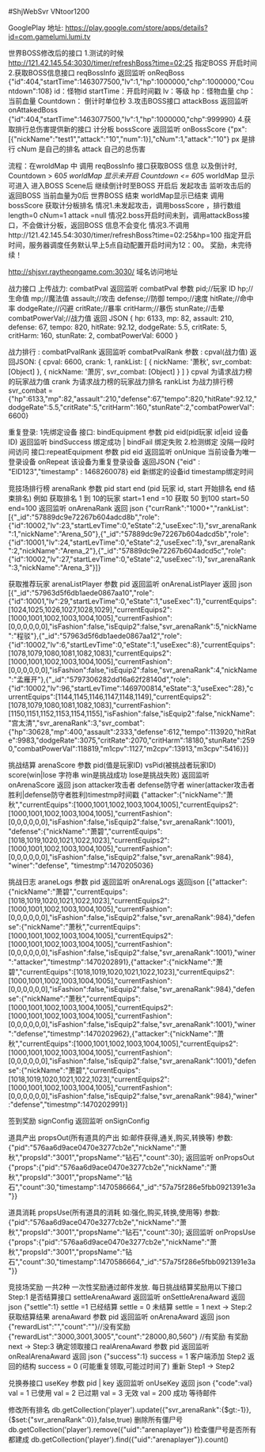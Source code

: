 #ShjWebSvr VNtoor1200

GooglePlay 地址:
https://play.google.com/store/apps/details?id=com.gamelumi.lumi.tv

世界BOSS修改后的接口
1.测试的时候 http://121.42.145.54:3030/timer/refreshBoss?time=02:25
   指定BOSS 开启时间
2.获取BOSS信息接口 reqBossInfo 返回监听 onReqBoss
   {"id":404,"startTime":1463077500,"lv":1,"hp":1000000,"chp":1000000,"Countdown":108}
   id：怪物id startTime：开启时间戳 lv：等级 hp：怪物血量 chp：当前血量 Countdown：
   倒计时单位秒
3.攻击BOSS接口 attackBoss 返回监听 onAttakedBoss
   {"id":404,"startTime":1463077500,"lv":1,"hp":1000000,"chp":999990}
4.获取排行总伤害提供新的接口 计分板 bossScore 返回监听 onBossScore
   {"px":[{"nickName":"test1","attack":"10","num":1}],"cNum":1,"attack":"10"}
  px 是排行 cNum 是自己的排名 attack 自己的总伤害

流程：在wroldMap 中 调用 reqBossInfo 接口获取BOSS 信息 以及倒计时,
Countdown > 60*5 worldMap 显示未开启
Countdown <= 60*5 worldMap 显示可进入
进入BOSS Scene后 继续倒计时至BOSS 开启后 发起攻击
监听攻击后的返回BOSS 当前血量为0后 世界BOSS 结束 worldMap显示已结束
调用 bossScore 获取计分板排名
情况1.未发起攻击，调用bossScore ，排行数组length=0 cNum=1 attack =null
情况2.boss开启时间未到，调用attackBoss接口，不会做计分板，返回BOSS 信息不会变化
情况3.不调用http://121.42.145.54:3030/timer/refreshBoss?time=02:25&hp=100 指定开启时间，服务器调度任务默认早上5点自动配置开启时间为12：00。
奖励，未完待续！


http://shjsvr.raytheongame.com:3030/ 域名访问地址


战力接口
上传战力:
combatPval  返回监听 combatPval
参数
  pid;//玩家 ID
   hp;//生命值
   mp;//魔法值
   assault;//攻击
   defense;//防御
   tempo;//速度
   hitRate;//命中率
   dodgeRate;//闪避
   critRate;//暴率
   critHarm;//暴伤
   stunRate;//击晕
   combatPowerVal;//战力值
返回 JSON
{ hp: 6133,
  mp: 82,
  assault: 210,
  defense: 67,
  tempo: 820,
  hitRate: 92.12,
  dodgeRate: 5.5,
  critRate: 5,
  critHarm: 160,
  stunRate: 2,
  combatPowerVal: 6000 }

战力排行 :
combatPvalRank 返回监听 combatPvalRank
参数 : cpval(战力值)
返回JSON:
{ cpval: 6600,
  crank: 1,
  rankList:
   [ { nickName: '萧秋', svr_combat: [Object] },
     { nickName: '萧厉', svr_combat: [Object] } ] }
cpval 为请求战力榜的玩家战力值
crank 为请求战力榜的玩家战力排名
rankList 为战力排行榜
svr_combat = {"hp":6133,"mp":82,"assault":210,"defense":67,"tempo":820,"hitRate":92.12,"dodgeRate":5.5,"critRate":5,"critHarm":160,"stunRate":2,"combatPowerVal":6600}

重复登录:
1先绑定设备
接口: bindEquipment 参数 pid eid(pid玩家 id|eid 设备ID)
返回监听  bindSuccess 绑定成功 | bindFail 绑定失败
2.检测绑定 没隔一段时间访问
接口:repeatEquipment 参数 pid eid
返回监听
onUnique 当前设备为唯一登录设备
onRepeat 该设备为重复登录设备 返回JSON {"eid" : "EID123","timestamp" : 1468260078}
                                    eid 新绑定的设备id timestamp绑定时间

竞技场排行榜
arenaRank 参数 pid start end (pid 玩家 id, start 开始排名 end 结束排名)
例如 获取排名 1 到 10的玩家  start=1 end =10 获取 50 到100 start=50 end=100
返回监听 onArenaRank
返回 json
{"currRank":"1000+","rankList":[{"_id":"57889dc9e72267b604adcd8b","role":{"id":10002,"lv":23,"startLevTime":0,"eState":2,"useExec":1},"svr_arenaRank":1,"nickName":"Arena_50"},{"_id":"57889dc9e72267b604adcd5b","role":{"id":10001,"lv":24,"startLevTime":0,"eState":2,"useExec":1},"svr_arenaRank":2,"nickName":"Arena_2"},{"_id":"57889dc9e72267b604adcd5c","role":{"id":10002,"lv":27,"startLevTime":0,"eState":2,"useExec":1},"svr_arenaRank":3,"nickName":"Arena_3"}]}

获取推荐玩家
arenaListPlayer 参数 pid
返回监听 onArenaListPlayer
返回 json
[{"_id":"57963d5f6db1aede0867aa10","role":{"id":10001,"lv":29,"startLevTime":0,"eState":1,"useExec":1},"currentEquips":[1024,1025,1026,1027,1028,1029],"currentEquips2":[1000,1001,1002,1003,1004,1005],"currentFashion":[0,0,0,0,0,0],"isFashion":false,"isEquip2":false,"svr_arenaRank":5,"nickName":"程驳"},{"_id":"57963d5f6db1aede0867aa12","role":{"id":10002,"lv":6,"startLevTime":0,"eState":1,"useExec":8},"currentEquips":[1078,1079,1080,1081,1082,1083],"currentEquips2":[1000,1001,1002,1003,1004,1005],"currentFashion":[0,0,0,0,0,0],"isFashion":false,"isEquip2":false,"svr_arenaRank":4,"nickName":"孟雁开"},{"_id":"5797306282dd16a62f28140d","role":{"id":10002,"lv":96,"startLevTime":1469700814,"eState":3,"useExec":28},"currentEquips":[1144,1145,1146,1147,1148,1149],"currentEquips2":[1078,1079,1080,1081,1082,1083],"currentFashion":[1150,1151,1152,1153,1154,1155],"isFashion":false,"isEquip2":false,"nickName":"宫太清","svr_arenaRank":3,"svr_combat":{"hp":30628,"mp":400,"assault":2333,"defense":612,"tempo":113920,"hitRate":9983,"dodgeRate":3075,"critRate":2070,"critHarm":18180,"stunRate":2590,"combatPowerVal":118819,"m1cpv":1127,"m2cpv":13913,"m3cpv":5416}}]

挑战结算
arenaScore
参数 pid(值是玩家ID) vsPid(被挑战者玩家ID) score(win|lose 字符串 win是挑战成功 lose是挑战失败)
返回监听 onArenaScore
返回 json attacker攻击者 defense防守者 winer(attacker攻击者胜利|defense防守者胜利)timestmp时间戳
{"attacker":{"nickName":"萧秋","currentEquips":[1000,1001,1002,1003,1004,1005],"currentEquips2":[1000,1001,1002,1003,1004,1005],"currentFashion":[0,0,0,0,0,0],"isFashion":false,"isEquip2":false,"svr_arenaRank":1001},
"defense":{"nickName":"萧碧","currentEquips":[1018,1019,1020,1021,1022,1023],"currentEquips2":[1000,1001,1002,1003,1004,1005],"currentFashion":[0,0,0,0,0,0],"isFashion":false,"isEquip2":false,"svr_arenaRank":984},
"winer":"defense",
"timestmp":1470205036}

挑战日志
araneLogs
参数 pid
返回监听
onArenaLogs
返回json
[{"attacker":{"nickName":"萧碧","currentEquips":[1018,1019,1020,1021,1022,1023],"currentEquips2":[1000,1001,1002,1003,1004,1005],"currentFashion":[0,0,0,0,0,0],"isFashion":false,"isEquip2":false,"svr_arenaRank":984},"defense":{"nickName":"萧秋","currentEquips":[1000,1001,1002,1003,1004,1005],"currentEquips2":[1000,1001,1002,1003,1004,1005],"currentFashion":[0,0,0,0,0,0],"isFashion":false,"isEquip2":false,"svr_arenaRank":1001},"winer":"attacker","timestmp":1470202891},{"attacker":{"nickName":"萧碧","currentEquips":[1018,1019,1020,1021,1022,1023],"currentEquips2":[1000,1001,1002,1003,1004,1005],"currentFashion":[0,0,0,0,0,0],"isFashion":false,"isEquip2":false,"svr_arenaRank":984},"defense":{"nickName":"萧秋","currentEquips":[1000,1001,1002,1003,1004,1005],"currentEquips2":[1000,1001,1002,1003,1004,1005],"currentFashion":[0,0,0,0,0,0],"isFashion":false,"isEquip2":false,"svr_arenaRank":1001},"winer":"defense","timestmp":1470202962},{"attacker":{"nickName":"萧秋","currentEquips":[1000,1001,1002,1003,1004,1005],"currentEquips2":[1000,1001,1002,1003,1004,1005],"currentFashion":[0,0,0,0,0,0],"isFashion":false,"isEquip2":false,"svr_arenaRank":1001},"defense":{"nickName":"萧碧","currentEquips":[1018,1019,1020,1021,1022,1023],"currentEquips2":[1000,1001,1002,1003,1004,1005],"currentFashion":[0,0,0,0,0,0],"isFashion":false,"isEquip2":false,"svr_arenaRank":984},"winer":"defense","timestmp":1470202991}]

签到奖励 signConfig
返回监听 onSignConfig

道具产出 propsOut(所有道具的产出 如:邮件获得,通关,购买,转换等)
参数:{"pid":"576aa6d9ace0470e3277cb2e","nickName":"萧秋","propsId":"3001","propsName":"钻石","count":30};
返回监听 onPropsOut
{"props":{"pid":"576aa6d9ace0470e3277cb2e","nickName":"萧秋","propsId":"3001","propsName":"钻石","count":30,"timestamp":1470586664,"_id":"57a75f286e5fbb0921391e3a"}}

道具消耗 propsUse(所有道具的消耗 如:强化,购买,转换,使用等)
参数:{"pid":"576aa6d9ace0470e3277cb2e","nickName":"萧秋","propsId":"3001","propsName":"钻石","count":30};
返回监听 onPropsUse
{"props":{"pid":"576aa6d9ace0470e3277cb2e","nickName":"萧秋","propsId":"3001","propsName":"钻石","count":30,"timestamp":1470586664,"_id":"57a75f286e5fbb0921391e3a"}}

竞技场奖励 一共2种 一次性奖励通过邮件发放.
每日挑战结算奖励用以下接口
Step:1
是否结算接口 settleArenaAward
返回监听 onSettleArenaAward
返回 json {"settle":1} settle =1 已经结算 settle = 0 未结算
settle = 1 next ->
Step:2
获取结算结果 arenaAward
参数 pid
返回监听 onArenaAward
返回 json
{"rewardList":"","count":""}//没有奖励
{"rewardList":"3000,3001,3005","count":"28000,80,560"} //有奖励
有奖励 next ->
Step:3
确定领取接口 realArenaAward
参数 pid
返回监听 onRealArenaAward
返回 json {"success":1}
success = 1 客户端添加 Step2 返回的结构
success = 0 (可能重复领取,可能过时间了) 重新 Step1 -> Step2


兑换券接口
useKey
参数  pid | key 返回监听 onUseKey
返回 json
{"code":val}
val = 1 已使用
val = 2 已过期
val = 3 无效
val = 200 成功 等待邮件

修改所有排名
db.getCollection('player').update({"svr_arenaRank":{$gt:-1}},{$set:{"svr_arenaRank":0}},false,true)
删除所有僵尸号
db.getCollection('player').remove({"uid":"arenaplayer"})
检查僵尸号是否所有都建成
db.getCollection('player').find({"uid":"arenaplayer"}).count()